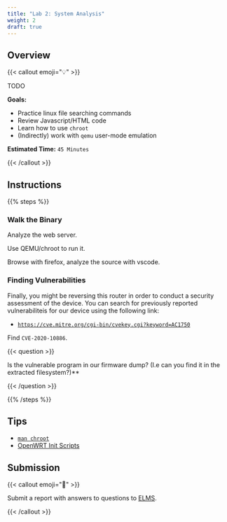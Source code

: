 ```yaml
---
title: "Lab 2: System Analysis"
weight: 2
draft: true
---
```


## Overview

{{< callout emoji="💡" >}}

TODO

**Goals:**

- Practice linux file searching commands
- Review Javascript/HTML code
- Learn how to use `chroot`
- (Indirectly) work with `qemu` user-mode emulation

**Estimated Time:** `45 Minutes`

{{< /callout >}}

## Instructions

{{% steps %}}

### Walk the Binary

Analyze the web server.

Use QEMU/chroot to run it.

Browse with firefox, analyze the source with vscode.

### Finding Vulnerabilities

Finally, you might be reversing this router in order to conduct a security
assessment of the device. You can search for previously reported vulnerabiliteis
for our device using the following link:

- [`https://cve.mitre.org/cgi-bin/cvekey.cgi?keyword=AC1750`](https://cve.mitre.org/cgi-bin/cvekey.cgi?keyword=AC1750)

Find `CVE-2020-10886`.

{{< question >}}

Is the vulnerable program in our firmware dump? (I.e can you find it in the
extracted filesystem?)**

{{< /question >}}

{{% /steps %}}

## Tips

- [`man chroot`](https://man7.org/linux/man-pages/man2/chroot.2.html)
- [OpenWRT Init Scripts](https://openwrt.org/docs/techref/initscripts)

## Submission

{{< callout emoji="📝" >}}

Submit a report with answers to questions to
[ELMS](https://umd.instructure.com/courses/1374508/assignments).

{{< /callout >}}
